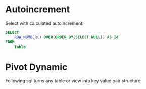 # Autoincrement
Select with calculated autoincrement:
```Sql
SELECT 
    ROW_NUMBER() OVER(ORDER BY(SELECT NULL)) AS Id 
FROM 
    Table
```

# Pivot Dynamic
Following sql turns any table or view into key value pair structure.